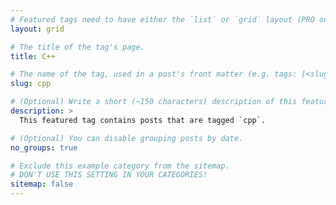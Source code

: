 ```yaml
---
# Featured tags need to have either the `list` or `grid` layout (PRO only).
layout: grid

# The title of the tag's page.
title: C++

# The name of the tag, used in a post's front matter (e.g. tags: [<slug>]).
slug: cpp

# (Optional) Write a short (~150 characters) description of this featured tag.
description: >
  This featured tag contains posts that are tagged `cpp`.

# (Optional) You can disable grouping posts by date.
no_groups: true

# Exclude this example category from the sitemap.
# DON'T USE THIS SETTING IN YOUR CATEGORIES!
sitemap: false
---
```

